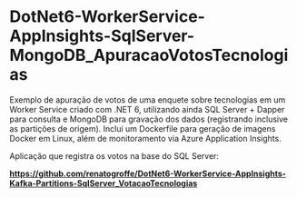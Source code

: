 # DotNet6-WorkerService-AppInsights-SqlServer-MongoDB_ApuracaoVotosTecnologias
Exemplo de apuração de votos de uma enquete sobre tecnologias em um Worker Service criado com .NET 6, utilizando ainda SQL Server + Dapper  para consulta e MongoDB para gravação dos dados (registrando inclusive as partições de origem). Inclui um Dockerfile para geração de imagens Docker em Linux, além de monitoramento via Azure Application Insights.

Aplicação que registra os votos na base do SQL Server:

**https://github.com/renatogroffe/DotNet6-WorkerService-AppInsights-Kafka-Partitions-SqlServer_VotacaoTecnologias**